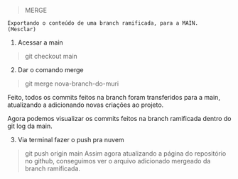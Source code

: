 > MERGE

    Exportando o conteúdo de uma branch ramificada, para a MAIN.
    (Mesclar)

1. Acessar a main
> git checkout main

2. Dar o comando merge
> git merge nova-branch-do-muri

Feito, todos os commits feitos na branch foram transferidos para a main, atualizando a adicionando novas criações ao projeto.

Agora podemos visualizar os commits feitos na branch ramificada dentro do git log da main.



3. Via terminal fazer o push pra nuvem
> git push origin main
Assim agora atualizando a página do repositório no github, conseguimos ver o arquivo adicionado mergeado da branch ramificada.